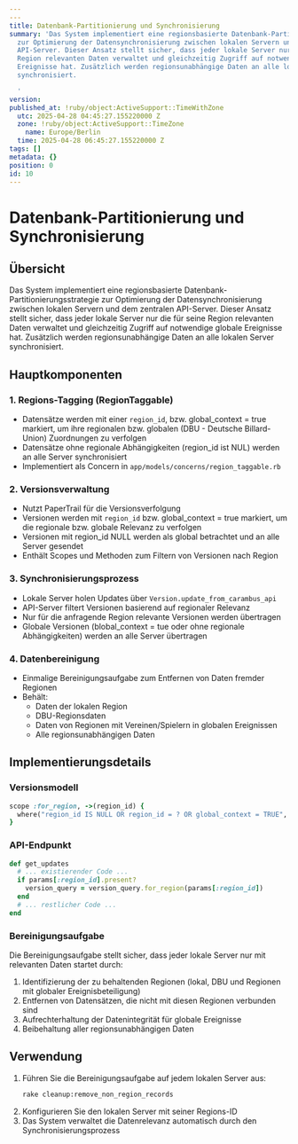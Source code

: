 ```yaml
---
---
title: Datenbank-Partitionierung und Synchronisierung
summary: 'Das System implementiert eine regionsbasierte Datenbank-Partitionierungsstrategie
  zur Optimierung der Datensynchronisierung zwischen lokalen Servern und dem zentralen
  API-Server. Dieser Ansatz stellt sicher, dass jeder lokale Server nur die für seine
  Region relevanten Daten verwaltet und gleichzeitig Zugriff auf notwendige globale
  Ereignisse hat. Zusätzlich werden regionsunabhängige Daten an alle lokalen Server
  synchronisiert.

  '
version:
published_at: !ruby/object:ActiveSupport::TimeWithZone
  utc: 2025-04-28 04:45:27.155220000 Z
  zone: !ruby/object:ActiveSupport::TimeZone
    name: Europe/Berlin
  time: 2025-04-28 06:45:27.155220000 Z
tags: []
metadata: {}
position: 0
id: 10
---
```


# Datenbank-Partitionierung und Synchronisierung

## Übersicht
Das System implementiert eine regionsbasierte Datenbank-Partitionierungsstrategie zur Optimierung der Datensynchronisierung zwischen lokalen Servern und dem zentralen API-Server. Dieser Ansatz stellt sicher, dass jeder lokale Server nur die für seine Region relevanten Daten verwaltet und gleichzeitig Zugriff auf notwendige globale Ereignisse hat. Zusätzlich werden regionsunabhängige Daten an alle lokalen Server synchronisiert.

## Hauptkomponenten

### 1. Regions-Tagging (RegionTaggable)
- Datensätze werden mit einer `region_id`, bzw. global_context = true markiert, um ihre regionalen bzw. globalen (DBU - Deutsche Billard-Union) Zuordnungen zu verfolgen
- Datensätze ohne regionale Abhängigkeiten (region_id ist NUL) werden an alle Server synchronisiert
- Implementiert als Concern in `app/models/concerns/region_taggable.rb`

### 2. Versionsverwaltung
- Nutzt PaperTrail für die Versionsverfolgung
- Versionen werden mit `region_id` bzw. global_context = true markiert, um die regionale bzw. globale Relevanz zu verfolgen
- Versionen mit region_id NULL werden als global betrachtet und an alle Server gesendet
- Enthält Scopes und Methoden zum Filtern von Versionen nach Region

### 3. Synchronisierungsprozess
- Lokale Server holen Updates über `Version.update_from_carambus_api`
- API-Server filtert Versionen basierend auf regionaler Relevanz
- Nur für die anfragende Region relevante Versionen werden übertragen
- Globale Versionen (blobal_context = tue oder ohne regionale Abhängigkeiten) werden an alle Server übertragen

### 4. Datenbereinigung
- Einmalige Bereinigungsaufgabe zum Entfernen von Daten fremder Regionen
- Behält:
  - Daten der lokalen Region
  - DBU-Regionsdaten
  - Daten von Regionen mit Vereinen/Spielern in globalen Ereignissen
  - Alle regionsunabhängigen Daten

## Implementierungsdetails

### Versionsmodell
```ruby
scope :for_region, ->(region_id) {
  where("region_id IS NULL OR region_id = ? OR global_context = TRUE", region_id)
}

```

### API-Endpunkt
```ruby
def get_updates
  # ... existierender Code ...
  if params[:region_id].present?
    version_query = version_query.for_region(params[:region_id])
  end
  # ... restlicher Code ...
end
```

### Bereinigungsaufgabe
Die Bereinigungsaufgabe stellt sicher, dass jeder lokale Server nur mit relevanten Daten startet durch:
1. Identifizierung der zu behaltenden Regionen (lokal, DBU und Regionen mit globaler Ereignisbeteiligung)
2. Entfernen von Datensätzen, die nicht mit diesen Regionen verbunden sind
3. Aufrechterhaltung der Datenintegrität für globale Ereignisse
4. Beibehaltung aller regionsunabhängigen Daten

## Verwendung
1. Führen Sie die Bereinigungsaufgabe auf jedem lokalen Server aus:
   ```bash
   rake cleanup:remove_non_region_records
   ```
2. Konfigurieren Sie den lokalen Server mit seiner Regions-ID
3. Das System verwaltet die Datenrelevanz automatisch durch den Synchronisierungsprozess
